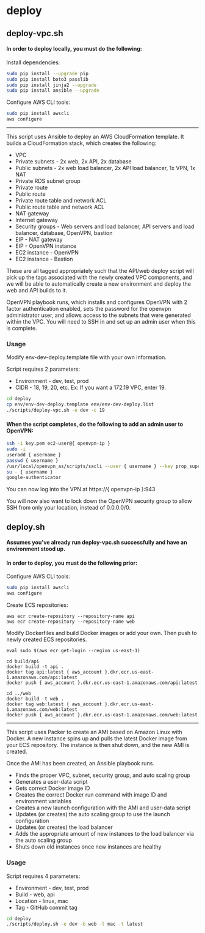 # deploy

## deploy-vpc.sh

#### In order to deploy locally, you must do the following:

Install dependencies:

```bash
sudo pip install --upgrade pip
sudo pip install boto3 passlib
sudo pip install jinja2 --upgrade
sudo pip install ansible --upgrade
```

Configure AWS CLI tools:

```bash
sudo pip install awscli
aws configure
```
---

This script uses Ansible to deploy an AWS CloudFormation template. It builds a CloudFormation stack, which creates the following:

* VPC
* Private subnets - 2x web, 2x API, 2x database
* Public subnets - 2x web load balancer, 2x API load balancer, 1x VPN, 1x NAT
* Private RDS subnet group
* Private route
* Public route
* Private route table and network ACL
* Public route table and network ACL
* NAT gateway
* Internet gateway
* Security groups - Web servers and load balancer, API servers and load balancer, database, OpenVPN, bastion
* EIP - NAT gateway
* EIP - OpenVPN instance
* EC2 instance - OpenVPN
* EC2 instance - Bastion

These are all tagged appropriately such that the API/web deploy script will pick up the tags associated with the newly created VPC components, and we will be able to automatically create a new environment and deploy the web and API builds to it.

OpenVPN playbook runs, which installs and configures OpenVPN with 2 factor authentication enabled, sets the password for the openvpn administrator user, and allows access to the subnets that were generated within the VPC. You will need to SSH in and set up an admin user when this is complete.

### Usage

Modify env-dev-deploy.template file with your own information.

Script requires 2 parameters:
* Environment - dev, test, prod
* CIDR - 18, 19, 20, etc. Ex: If you want a 172.19 VPC, enter 19.

```bash
cd deploy
cp env/env-dev-deploy.template env/env-dev-deploy.list
./scripts/deploy-vpc.sh -e dev -c 19
```

#### When the script completes, do the following to add an admin user to OpenVPN:

```bash
ssh -i key.pem ec2-user@{ openvpn-ip }
sudo -i
useradd { username }
passwd { username }
/usr/local/openvpn_as/scripts/sacli --user { username } --key prop_superuser --value true UserPropPut
su - { username }
google-authenticator
```

You can now log into the VPN at https://{ openvpn-ip }:943

You will now also want to lock down the OpenVPN security group to allow SSH from only your location, instead of 0.0.0.0/0.

## deploy.sh

#### Assumes you've already run deploy-vpc.sh successfully and have an environment stood up.
#### In order to deploy, you must do the following prior:

Configure AWS CLI tools:

```bash
sudo pip install awscli
aws configure
```

Create ECS repositories:

```
aws ecr create-repository --repository-name api
aws ecr create-repository --repository-name web
```

Modify Dockerfiles and build Docker images or add your own. Then push to newly created ECS repositories.
```
eval sudo $(aws ecr get-login --region us-east-1)

cd build/api
docker build -t api .
docker tag api:latest { aws_account }.dkr.ecr.us-east-1.amazonaws.com/api:latest
docker push { aws_account }.dkr.ecr.us-east-1.amazonaws.com/api:latest

cd ../web
docker build -t web .
docker tag web:latest { aws_account }.dkr.ecr.us-east-1.amazonaws.com/web:latest
docker push { aws_account }.dkr.ecr.us-east-1.amazonaws.com/web:latest
```

---

This script uses Packer to create an AMI based on Amazon Linux with Docker. A new instance spins up and pulls the latest Docker image from your ECS repository. The instance is then shut down, and the new AMI is created.

Once the AMI has been created, an Ansible playbook runs.
* Finds the proper VPC, subnet, security group, and auto scaling group
* Generates a user-data script
 * Gets correct Docker image ID
 * Creates the correct Docker run command with image ID and environment variables
* Creates a new launch configuration with the AMI and user-data script
* Updates (or creates) the auto scaling group to use the launch configuration
* Updates (or creates) the load balancer
* Adds the appropriate amount of new instances to the load balancer via the auto scaling group
* Shuts down old instances once new instances are healthy

### Usage

Script requires 4 parameters:
* Environment - dev, test, prod
* Build - web, api
* Location - linux, mac
* Tag - GitHub commit tag

```bash
cd deploy
./scripts/deploy.sh -e dev -b web -l mac -t latest
```
